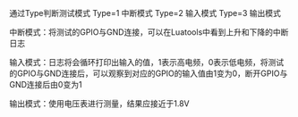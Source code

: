 通过Type判断测试模式
Type=1 中断模式
Type=2 输入模式
Type=3 输出模式

中断模式：将测试的GPIO与GND连接，可以在Luatools中看到上升和下降的中断日志

输入模式：日志将会循环打印出输入的值，1表示高电频，0表示低电频，将测试的GPIO与GND连接后，可以观察到对应的GPIO的输入值由1变为0，断开GPIO与GND连接后由0变为1

输出模式：使用电压表进行测量，结果应接近于1.8V